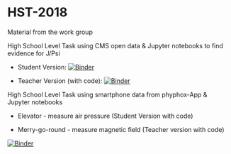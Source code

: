 # HST-2018
Material from the work group 

High School Level Task using CMS open data & Jupyter notebooks to find evidence for J/Psi

- Student Version: 
[![Binder](https://mybinder.org/badge.svg)](https://mybinder.org/v2/gh/cms-opendata-education/HST-2018/master?filepath=Dimuon%20J_Psi%20for%20High%20School%20(Student%20Version).ipynb)

- Teacher Version (with code):
[![Binder](https://mybinder.org/badge.svg)](https://mybinder.org/v2/gh/cms-opendata-education/HST-2018/master?filepath=Dimuon%20J_Psi%20for%20High%20School%20(Teacher%20Version%20with%20Code).ipynb)



High School Level Task using smartphone data from phyphox-App  & Jupyter notebooks

  - Elevator - measure air pressure (Student Version with code)

  - Merry-go-round - measure magnetic field (Teacher version with code)
  
[![Binder](https://mybinder.org/badge.svg)](https://mybinder.org/v2/gh/cms-opendata-education/HST-2018/master)
